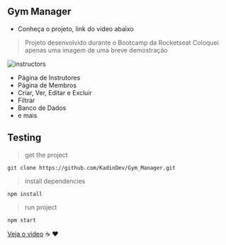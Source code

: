 
## Gym Manager
- Conheça o projeto, link do vídeo abaixo
> Projeto desenvolvido durante o Bootcamp da Rocketseat
> Coloquei apenas uma imagem de uma breve demostração

![instructors](https://user-images.githubusercontent.com/65264902/106492215-72461680-6496-11eb-9c76-72d1897afb1c.jpg)

- Página de Instrutores
- Página de Membros
- Criar, Ver, Editar e Excluir
- Filtrar
- Banco de Dados
- e mais


## Testing
> get the project

    git clone https://github.com/KadinDev/Gym_Manager.git
   
> install dependencies 
> 
    npm install
> run project

    npm start

[Veja o video](https://www.youtube.com/watch?v=xC7UB712Fl4)
☕️ ❤️
 

 

